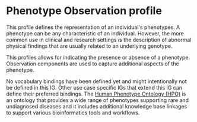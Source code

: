 # Phenotype Observation profile

This profile defines the representation of an individual's phenotypes. A phenotype can be any characteristic of an individual. However, the more common use in clinical and research settings is the description of abnormal physical findings that are usually related to an underlying genotype. 

This profiles allows for indicating the presence or absence of a phenotype. Observation components are used to capture additional aspects of the phenotype.

No vocabulary bindings have been defined yet and might intentionally not be defined in this IG. Other use case specific IGs that extend this IG can define their preferred bindings. The [Human Phenotype Ontology (HPO)](https://hpo.jax.org/) is an ontology that provides a wide range of phenotypes supporting rare and undiagnosed diseases and it includes additional knowledge base linkages to support various bioinformatics tools and workflows.
